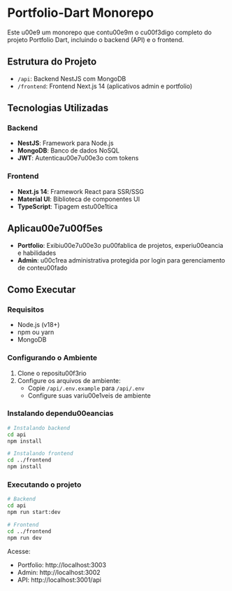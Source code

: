 # Portfolio-Dart Monorepo

Este u00e9 um monorepo que contu00e9m o cu00f3digo completo do projeto Portfolio Dart, incluindo o backend (API) e o frontend.

## Estrutura do Projeto

- `/api`: Backend NestJS com MongoDB
- `/frontend`: Frontend Next.js 14 (aplicativos admin e portfolio)

## Tecnologias Utilizadas

### Backend
- **NestJS**: Framework para Node.js
- **MongoDB**: Banco de dados NoSQL
- **JWT**: Autenticau00e7u00e3o com tokens

### Frontend
- **Next.js 14**: Framework React para SSR/SSG
- **Material UI**: Biblioteca de componentes UI
- **TypeScript**: Tipagem estu00e1tica

## Aplicau00e7u00f5es

- **Portfolio**: Exibiu00e7u00e3o pu00fablica de projetos, experiu00eancia e habilidades
- **Admin**: u00c1rea administrativa protegida por login para gerenciamento de conteu00fado

## Como Executar

### Requisitos
- Node.js (v18+)
- npm ou yarn
- MongoDB

### Configurando o Ambiente

1. Clone o repositu00f3rio
2. Configure os arquivos de ambiente:
   - Copie `/api/.env.example` para `/api/.env`
   - Configure suas variu00e1veis de ambiente

### Instalando dependu00eancias

```bash
# Instalando backend
cd api
npm install

# Instalando frontend
cd ../frontend
npm install
```

### Executando o projeto

```bash
# Backend
cd api
npm run start:dev

# Frontend
cd ../frontend
npm run dev
```

Acesse:
- Portfolio: http://localhost:3003
- Admin: http://localhost:3002
- API: http://localhost:3001/api
